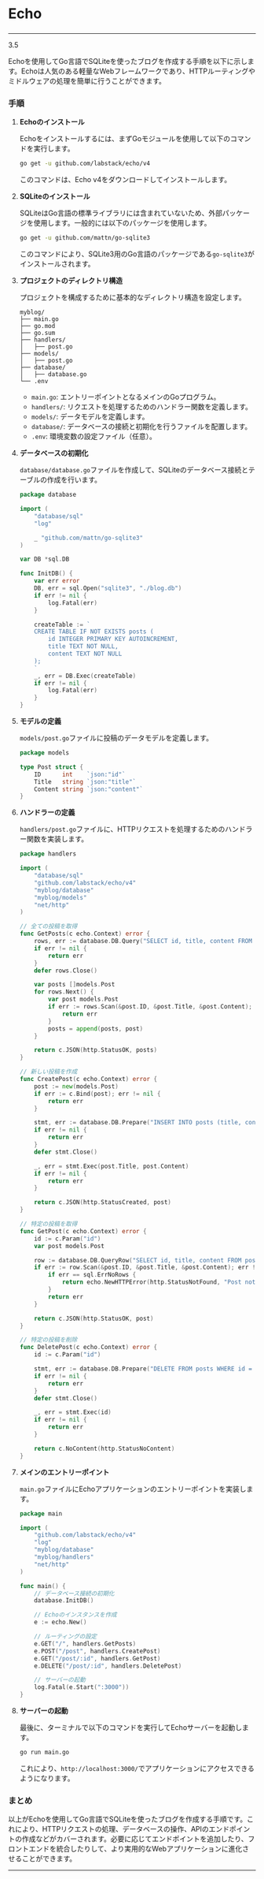 ###
# Echo
###

---
3.5

Echoを使用してGo言語でSQLiteを使ったブログを作成する手順を以下に示します。Echoは人気のある軽量なWebフレームワークであり、HTTPルーティングやミドルウェアの処理を簡単に行うことができます。

### 手順

1. **Echoのインストール**

   Echoをインストールするには、まずGoモジュールを使用して以下のコマンドを実行します。

   ```bash
   go get -u github.com/labstack/echo/v4
   ```

   このコマンドは、Echo v4をダウンロードしてインストールします。

2. **SQLiteのインストール**

   SQLiteはGo言語の標準ライブラリには含まれていないため、外部パッケージを使用します。一般的には以下のパッケージを使用します。

   ```bash
   go get -u github.com/mattn/go-sqlite3
   ```

   このコマンドにより、SQLite3用のGo言語のパッケージである`go-sqlite3`がインストールされます。

3. **プロジェクトのディレクトリ構造**

   プロジェクトを構成するために基本的なディレクトリ構造を設定します。

   ```
   myblog/
   ├── main.go
   ├── go.mod
   ├── go.sum
   ├── handlers/
   │   ├── post.go
   ├── models/
   │   ├── post.go
   ├── database/
   │   ├── database.go
   └── .env
   ```

   - `main.go`: エントリーポイントとなるメインのGoプログラム。
   - `handlers/`: リクエストを処理するためのハンドラー関数を定義します。
   - `models/`: データモデルを定義します。
   - `database/`: データベースの接続と初期化を行うファイルを配置します。
   - `.env`: 環境変数の設定ファイル（任意）。

4. **データベースの初期化**

   `database/database.go`ファイルを作成して、SQLiteのデータベース接続とテーブルの作成を行います。

   ```go
   package database

   import (
       "database/sql"
       "log"

       _ "github.com/mattn/go-sqlite3"
   )

   var DB *sql.DB

   func InitDB() {
       var err error
       DB, err = sql.Open("sqlite3", "./blog.db")
       if err != nil {
           log.Fatal(err)
       }

       createTable := `
       CREATE TABLE IF NOT EXISTS posts (
           id INTEGER PRIMARY KEY AUTOINCREMENT,
           title TEXT NOT NULL,
           content TEXT NOT NULL
       );
       `
       _, err = DB.Exec(createTable)
       if err != nil {
           log.Fatal(err)
       }
   }
   ```

5. **モデルの定義**

   `models/post.go`ファイルに投稿のデータモデルを定義します。

   ```go
   package models

   type Post struct {
       ID      int    `json:"id"`
       Title   string `json:"title"`
       Content string `json:"content"`
   }
   ```

6. **ハンドラーの定義**

   `handlers/post.go`ファイルに、HTTPリクエストを処理するためのハンドラー関数を実装します。

   ```go
   package handlers

   import (
       "database/sql"
       "github.com/labstack/echo/v4"
       "myblog/database"
       "myblog/models"
       "net/http"
   )

   // 全ての投稿を取得
   func GetPosts(c echo.Context) error {
       rows, err := database.DB.Query("SELECT id, title, content FROM posts")
       if err != nil {
           return err
       }
       defer rows.Close()

       var posts []models.Post
       for rows.Next() {
           var post models.Post
           if err := rows.Scan(&post.ID, &post.Title, &post.Content); err != nil {
               return err
           }
           posts = append(posts, post)
       }

       return c.JSON(http.StatusOK, posts)
   }

   // 新しい投稿を作成
   func CreatePost(c echo.Context) error {
       post := new(models.Post)
       if err := c.Bind(post); err != nil {
           return err
       }

       stmt, err := database.DB.Prepare("INSERT INTO posts (title, content) VALUES (?, ?)")
       if err != nil {
           return err
       }
       defer stmt.Close()

       _, err = stmt.Exec(post.Title, post.Content)
       if err != nil {
           return err
       }

       return c.JSON(http.StatusCreated, post)
   }

   // 特定の投稿を取得
   func GetPost(c echo.Context) error {
       id := c.Param("id")
       var post models.Post

       row := database.DB.QueryRow("SELECT id, title, content FROM posts WHERE id = ?", id)
       if err := row.Scan(&post.ID, &post.Title, &post.Content); err != nil {
           if err == sql.ErrNoRows {
               return echo.NewHTTPError(http.StatusNotFound, "Post not found")
           }
           return err
       }

       return c.JSON(http.StatusOK, post)
   }

   // 特定の投稿を削除
   func DeletePost(c echo.Context) error {
       id := c.Param("id")

       stmt, err := database.DB.Prepare("DELETE FROM posts WHERE id = ?")
       if err != nil {
           return err
       }
       defer stmt.Close()

       _, err = stmt.Exec(id)
       if err != nil {
           return err
       }

       return c.NoContent(http.StatusNoContent)
   }
   ```

7. **メインのエントリーポイント**

   `main.go`ファイルにEchoアプリケーションのエントリーポイントを実装します。

   ```go
   package main

   import (
       "github.com/labstack/echo/v4"
       "log"
       "myblog/database"
       "myblog/handlers"
       "net/http"
   )

   func main() {
       // データベース接続の初期化
       database.InitDB()

       // Echoのインスタンスを作成
       e := echo.New()

       // ルーティングの設定
       e.GET("/", handlers.GetPosts)
       e.POST("/post", handlers.CreatePost)
       e.GET("/post/:id", handlers.GetPost)
       e.DELETE("/post/:id", handlers.DeletePost)

       // サーバーの起動
       log.Fatal(e.Start(":3000"))
   }
   ```

8. **サーバーの起動**

   最後に、ターミナルで以下のコマンドを実行してEchoサーバーを起動します。

   ```bash
   go run main.go
   ```

   これにより、`http://localhost:3000/`でアプリケーションにアクセスできるようになります。

### まとめ

以上がEchoを使用してGo言語でSQLiteを使ったブログを作成する手順です。これにより、HTTPリクエストの処理、データベースの操作、APIのエンドポイントの作成などがカバーされます。必要に応じてエンドポイントを追加したり、フロントエンドを統合したりして、より実用的なWebアプリケーションに進化させることができます。

---
